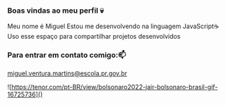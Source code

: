 ### Boas vindas ao meu perfil 💀


Meu nome é Miguel
Estou me desenvolvendo na linguagem JavaScript☕
Uso esse espaço para compartilhar projetos desenvolvidos


### Para entrar em contato comigo:📫
miguel.ventura.martins@escola.pr.gov.br

![https://tenor.com/pt-BR/view/bolsonaro2022-jair-bolsonaro-brasil-gif-16725736]()
